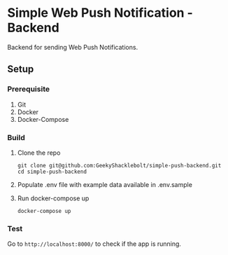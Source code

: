 # Simple Web Push Notification - Backend

Backend for sending Web Push Notifications.

## Setup

### Prerequisite

1. Git
2. Docker
3. Docker-Compose

### Build

1. Clone the repo

    ```shell
    git clone git@github.com:GeekyShacklebolt/simple-push-backend.git 
    cd simple-push-backend
    ```
   
2. Populate .env file with example data available in .env.sample

3. Run docker-compose up

    ```shell
    docker-compose up
    ```

### Test

Go to `http://localhost:8000/` to check if the app is running.